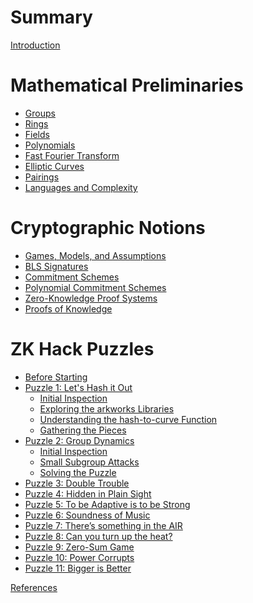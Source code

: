 # Summary

[Introduction](intro.md)

# Mathematical Preliminaries

- [Groups](mathematical-preliminaries/groups.md)
- [Rings]()
- [Fields]()
- [Polynomials](mathematical-preliminaries/polynomials.md)
- [Fast Fourier Transform]()
- [Elliptic Curves](mathematical-preliminaries/elliptic-curves.md)
- [Pairings](mathematical-preliminaries/pairings.md)
- [Languages and Complexity]()

# Cryptographic Notions

- [Games, Models, and Assumptions](cryptographic-notions/games-models-and-assumptions.md)
- [BLS Signatures](cryptographic-notions/bls-signatures.md)
- [Commitment Schemes](cryptographic-notions/commitment-schemes.md)
- [Polynomial Commitment Schemes](cryptographic-notions/polynomial-commitment-schemes.md)
- [Zero-Knowledge Proof Systems]()
- [Proofs of Knowledge]()

# ZK Hack Puzzles

- [Before Starting](zk-hack-puzzles/before-starting.md)
- [Puzzle 1: Let's Hash it Out](zk-hack-puzzles/puzzle-01/intro.md)
    - [Initial Inspection](zk-hack-puzzles/puzzle-01/initial-inspection.md)
    - [Exploring the arkworks Libraries](zk-hack-puzzles/puzzle-01/exploring-the-arkworks-libraries.md)
    - [Understanding the hash-to-curve Function](zk-hack-puzzles/puzzle-01/understanding-the-hash-to-curve-function.md)
    - [Gathering the Pieces](zk-hack-puzzles/puzzle-01/gathering-the-pieces.md)
- [Puzzle 2: Group Dynamics](zk-hack-puzzles/puzzle-02/intro.md)
    - [Initial Inspection](zk-hack-puzzles/puzzle-02/initial-inspection.md)
    - [Small Subgroup Attacks](zk-hack-puzzles/puzzle-02/small-subgroup-attacks.md)
    - [Solving the Puzzle](zk-hack-puzzles/puzzle-02/solving-the-puzzle.md)
- [Puzzle 3: Double Trouble]()
- [Puzzle 4: Hidden in Plain Sight]()
- [Puzzle 5: To be Adaptive is to be Strong]()
- [Puzzle 6: Soundness of Music]()
- [Puzzle 7: There’s something in the AIR]()
- [Puzzle 8: Can you turn up the heat?]()
- [Puzzle 9: Zero-Sum Game]()
- [Puzzle 10: Power Corrupts]()
- [Puzzle 11: Bigger is Better]()

[References](references.md)